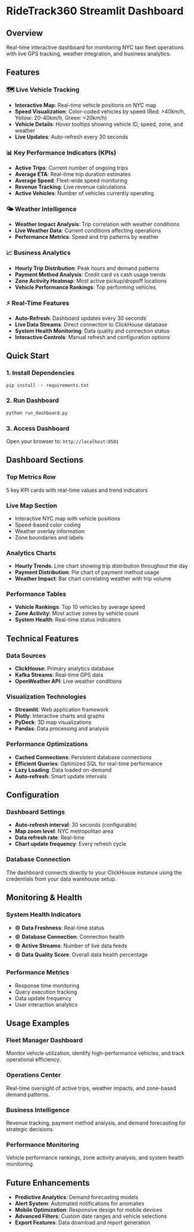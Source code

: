 # RideTrack360 Streamlit Dashboard

## Overview
Real-time interactive dashboard for monitoring NYC taxi fleet operations with live GPS tracking, weather integration, and business analytics.

## Features

### 🗺️ **Live Vehicle Tracking**
- **Interactive Map**: Real-time vehicle positions on NYC map
- **Speed Visualization**: Color-coded vehicles by speed (Red: >40km/h, Yellow: 20-40km/h, Green: <20km/h)
- **Vehicle Details**: Hover tooltips showing vehicle ID, speed, zone, and weather
- **Live Updates**: Auto-refresh every 30 seconds

### 📊 **Key Performance Indicators (KPIs)**
- **Active Trips**: Current number of ongoing trips
- **Average ETA**: Real-time trip duration estimates
- **Average Speed**: Fleet-wide speed monitoring
- **Revenue Tracking**: Live revenue calculations
- **Active Vehicles**: Number of vehicles currently operating

### 🌤️ **Weather Intelligence**
- **Weather Impact Analysis**: Trip correlation with weather conditions
- **Live Weather Data**: Current conditions affecting operations
- **Performance Metrics**: Speed and trip patterns by weather

### 📈 **Business Analytics**
- **Hourly Trip Distribution**: Peak hours and demand patterns
- **Payment Method Analysis**: Credit card vs cash usage trends
- **Zone Activity Heatmap**: Most active pickup/dropoff locations
- **Vehicle Performance Rankings**: Top performing vehicles

### ⚡ **Real-Time Features**
- **Auto-Refresh**: Dashboard updates every 30 seconds
- **Live Data Streams**: Direct connection to ClickHouse database
- **System Health Monitoring**: Data quality and connection status
- **Interactive Controls**: Manual refresh and configuration options

## Quick Start

### 1. Install Dependencies
```bash
pip install -r requirements.txt
```

### 2. Run Dashboard
```bash
python run_dashboard.py
```

### 3. Access Dashboard
Open your browser to: `http://localhost:8501`

## Dashboard Sections

### **Top Metrics Row**
5 key KPI cards with real-time values and trend indicators

### **Live Map Section**
- Interactive NYC map with vehicle positions
- Speed-based color coding
- Weather overlay information
- Zone boundaries and labels

### **Analytics Charts**
- **Hourly Trends**: Line chart showing trip distribution throughout the day
- **Payment Distribution**: Pie chart of payment method usage
- **Weather Impact**: Bar chart correlating weather with trip volume

### **Performance Tables**
- **Vehicle Rankings**: Top 10 vehicles by average speed
- **Zone Activity**: Most active zones by vehicle count
- **System Health**: Real-time status indicators

## Technical Features

### **Data Sources**
- **ClickHouse**: Primary analytics database
- **Kafka Streams**: Real-time GPS data
- **OpenWeather API**: Live weather conditions

### **Visualization Technologies**
- **Streamlit**: Web application framework
- **Plotly**: Interactive charts and graphs
- **PyDeck**: 3D map visualizations
- **Pandas**: Data processing and analysis

### **Performance Optimizations**
- **Cached Connections**: Persistent database connections
- **Efficient Queries**: Optimized SQL for real-time performance
- **Lazy Loading**: Data loaded on-demand
- **Auto-refresh**: Smart update intervals

## Configuration

### **Dashboard Settings**
- **Auto-refresh interval**: 30 seconds (configurable)
- **Map zoom level**: NYC metropolitan area
- **Data refresh rate**: Real-time
- **Chart update frequency**: Every refresh cycle

### **Database Connection**
The dashboard connects directly to your ClickHouse instance using the credentials from your data warehouse setup.

## Monitoring & Health

### **System Health Indicators**
- 🟢 **Data Freshness**: Real-time status
- 🟢 **Database Connection**: Connection health
- 🟢 **Active Streams**: Number of live data feeds
- 🟢 **Data Quality Score**: Overall data health percentage

### **Performance Metrics**
- Response time monitoring
- Query execution tracking
- Data update frequency
- User interaction analytics

## Usage Examples

### **Fleet Manager Dashboard**
Monitor vehicle utilization, identify high-performance vehicles, and track operational efficiency.

### **Operations Center**
Real-time oversight of active trips, weather impacts, and zone-based demand patterns.

### **Business Intelligence**
Revenue tracking, payment method analysis, and demand forecasting for strategic decisions.

### **Performance Monitoring**
Vehicle performance rankings, zone activity analysis, and system health monitoring.

## Future Enhancements

- **Predictive Analytics**: Demand forecasting models
- **Alert System**: Automated notifications for anomalies
- **Mobile Optimization**: Responsive design for mobile devices
- **Advanced Filters**: Custom date ranges and vehicle selections
- **Export Features**: Data download and report generation
